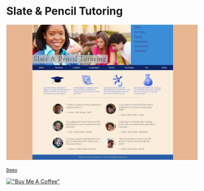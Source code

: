 # Slate & Pencil Tutoring

[![slate](assets/slatepencil.png)](https://hesbon-osoro.github.io/Slate-and-Pencil-Tutoring)

[`Demo`](https://hesbon-osoro.github.io/Slate-and-Pencil-Tutoring)

[!["Buy Me A Coffee"](https://www.buymeacoffee.com/assets/img/custom_images/orange_img.png)](https://www.buymeacoffee.com/wazimu)
